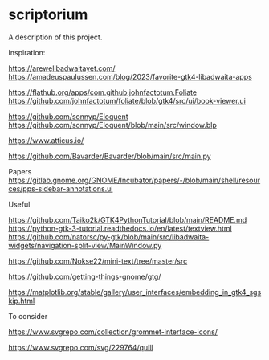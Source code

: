 # scriptorium

A description of this project.

Inspiration:

https://arewelibadwaitayet.com/
https://amadeuspaulussen.com/blog/2023/favorite-gtk4-libadwaita-apps

https://flathub.org/apps/com.github.johnfactotum.Foliate
https://github.com/johnfactotum/foliate/blob/gtk4/src/ui/book-viewer.ui

https://github.com/sonnyp/Eloquent
https://github.com/sonnyp/Eloquent/blob/main/src/window.blp

https://www.atticus.io/

https://github.com/Bavarder/Bavarder/blob/main/src/main.py


Papers
https://gitlab.gnome.org/GNOME/Incubator/papers/-/blob/main/shell/resources/pps-sidebar-annotations.ui




Useful

https://github.com/Taiko2k/GTK4PythonTutorial/blob/main/README.md
https://python-gtk-3-tutorial.readthedocs.io/en/latest/textview.html
https://github.com/natorsc/py-gtk/blob/main/src/libadwaita-widgets/navigation-split-view/MainWindow.py




https://github.com/Nokse22/mini-text/tree/master/src

https://github.com/getting-things-gnome/gtg/

https://matplotlib.org/stable/gallery/user_interfaces/embedding_in_gtk4_sgskip.html

To consider 

https://www.svgrepo.com/collection/grommet-interface-icons/

https://www.svgrepo.com/svg/229764/quill


